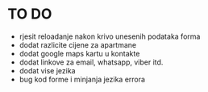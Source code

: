 # TO DO

- rjesit reloadanje nakon krivo unesenih podataka forma
- dodat razlicite cijene za apartmane
- dodat google maps kartu u kontakte
- dodat linkove za email, whatsapp, viber itd.
- dodat vise jezika
- bug kod forme i minjanja jezika errora
